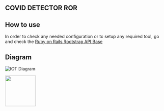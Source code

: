 ## COVID DETECTOR ROR

## How to use

In order to check any needed configuration or to setup any required tool, go and check the [Ruby on Rails Rootstrap API Base](https://github.com/rootstrap/rails_api_base) 

## Diagram 

![IOT Diagram](https://user-images.githubusercontent.com/18124952/129959634-e23d5ebb-7230-4ef3-b108-0bad7296952e.png)


[<img src="https://s3-us-west-1.amazonaws.com/rootstrap.com/img/rs.png" width="100"/>](http://www.rootstrap.com)
